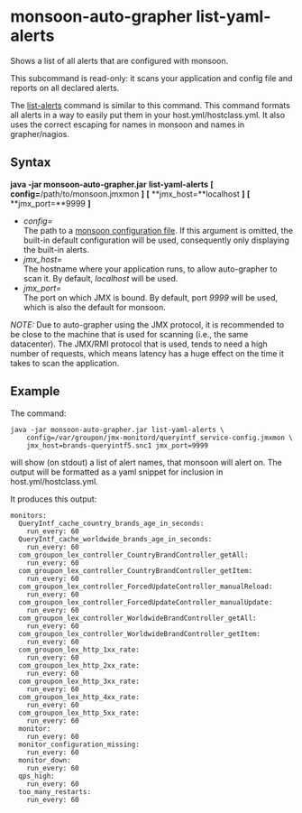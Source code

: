 monsoon-auto-grapher list-yaml-alerts
====
Shows a list of all alerts that are configured with monsoon.

This subcommand is read-only: it scans your application and config file and reports on all declared alerts.

The [list-alerts](list-alerts.md) command is similar to this command.
This command formats all alerts in a way to easily put them in your host.yml/hostclass.yml.
It also uses the correct escaping for names in monsoon and names in grapher/nagios.

Syntax
----
**java -jar monsoon-auto-grapher.jar** **list-yaml-alerts**
  **[** **config=**/path/to/monsoon.jmxmon **]**
  **[** **jmx\_host=**localhost **]**
  **[** **jmx\_port=**9999 **]**

- *config=*  
  The path to a [monsoon configuration file](../config.md).
  If this argument is omitted, the built-in default configuration will be used, consequently only displaying the built-in alerts.
- *jmx\_host=*  
  The hostname where your application runs, to allow auto-grapher to scan it.
  By default, *localhost* will be used.
- *jmx\_port=*  
  The port on which JMX is bound.
  By default, port *9999* will be used, which is also the default for monsoon.

*NOTE:*
Due to auto-grapher using the JMX protocol, it is recommended to be close to the machine that is used for scanning (i.e., the same datacenter).
The JMX/RMI protocol that is used, tends to need a high number of requests, which means latency has a huge effect on the time it takes to scan the application.

Example
----
The command:

    java -jar monsoon-auto-grapher.jar list-yaml-alerts \
        config=/var/groupon/jmx-monitord/queryintf_service-config.jmxmon \
        jmx_host=brands-queryintf5.snc1 jmx_port=9999

will show (on stdout) a list of alert names, that monsoon will alert on.
The output will be formatted as a yaml snippet for inclusion in host.yml/hostclass.yml.

It produces this output:

    monitors:
      QueryIntf_cache_country_brands_age_in_seconds:
        run_every: 60
      QueryIntf_cache_worldwide_brands_age_in_seconds:
        run_every: 60
      com_groupon_lex_controller_CountryBrandController_getAll:
        run_every: 60
      com_groupon_lex_controller_CountryBrandController_getItem:
        run_every: 60
      com_groupon_lex_controller_ForcedUpdateController_manualReload:
        run_every: 60
      com_groupon_lex_controller_ForcedUpdateController_manualUpdate:
        run_every: 60
      com_groupon_lex_controller_WorldwideBrandController_getAll:
        run_every: 60
      com_groupon_lex_controller_WorldwideBrandController_getItem:
        run_every: 60
      com_groupon_lex_http_1xx_rate:
        run_every: 60
      com_groupon_lex_http_2xx_rate:
        run_every: 60
      com_groupon_lex_http_3xx_rate:
        run_every: 60
      com_groupon_lex_http_4xx_rate:
        run_every: 60
      com_groupon_lex_http_5xx_rate:
        run_every: 60
      monitor:
        run_every: 60
      monitor_configuration_missing:
        run_every: 60
      monitor_down:
        run_every: 60
      qps_high:
        run_every: 60
      too_many_restarts:
        run_every: 60
